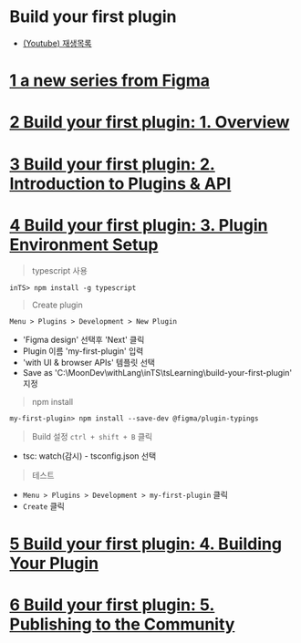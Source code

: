 # Build your first plugin
- [(Youtube) 재생목록](https://www.youtube.com/watch?v=-JAphRkjV9g&list=PLXDU_eVOJTx5YBAszyuOTyxlgIxkQVyii&index=2)


# [1 a new series from Figma](https://www.youtube.com/watch?v=-JAphRkjV9g&list=PLXDU_eVOJTx5YBAszyuOTyxlgIxkQVyii&index=1)


# [2 Build your first plugin: 1. Overview](https://www.youtube.com/watch?v=4G9RHt2OyuY&list=PLXDU_eVOJTx5YBAszyuOTyxlgIxkQVyii&index=2)


# [3 Build your first plugin: 2. Introduction to Plugins & API](https://www.youtube.com/watch?v=wMpa8GoM0lk&list=PLXDU_eVOJTx5YBAszyuOTyxlgIxkQVyii&index=3)


# [4 Build your first plugin: 3. Plugin Environment Setup](https://www.youtube.com/watch?v=p-z566ILvxc&list=PLXDU_eVOJTx5YBAszyuOTyxlgIxkQVyii&index=4)

> typescript 사용

```shell
inTS> npm install -g typescript
```

> Create plugin

`Menu > Plugins > Development > New Plugin`
  - 'Figma design' 선택후 'Next' 클릭
  - Plugin 이름 'my-first-plugin' 입력
  - 'with UI & browser APIs' 템플릿 선택
  - Save as 'C:\MoonDev\withLang\inTS\tsLearning\build-your-first-plugin' 지정

> npm install

```shell
my-first-plugin> npm install --save-dev @figma/plugin-typings
```

> Build 설정
`ctrl + shift + B` 클릭
  - tsc: watch(감시) - tsconfig.json 선택

> 테스트
- `Menu > Plugins > Development > my-first-plugin` 클릭
- `Create` 클릭


# [5 Build your first plugin: 4. Building Your Plugin](https://www.youtube.com/watch?v=ExwP3Kmh-vI&list=PLXDU_eVOJTx5YBAszyuOTyxlgIxkQVyii&index=5)


# [6 Build your first plugin: 5. Publishing to the Community](https://www.youtube.com/watch?v=ZpJ_z1WNRgA&list=PLXDU_eVOJTx5YBAszyuOTyxlgIxkQVyii&index=6)


